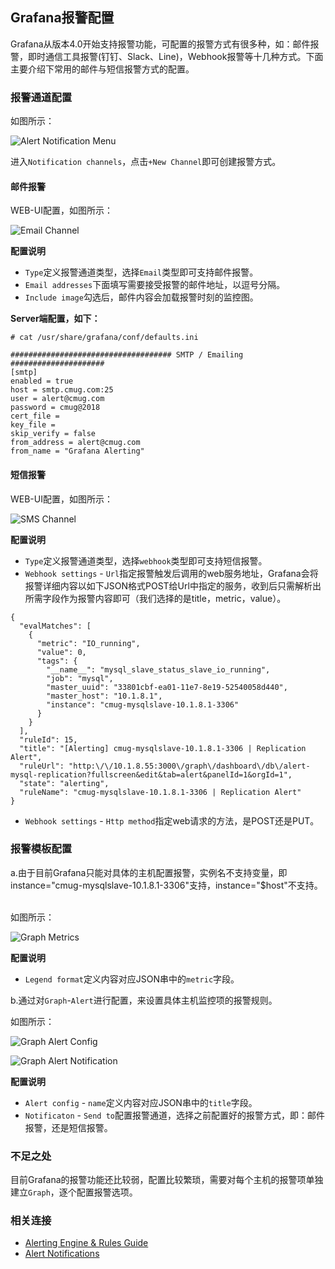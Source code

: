 ## Grafana报警配置  

Grafana从版本4.0开始支持报警功能，可配置的报警方式有很多种，如：邮件报警，即时通信工具报警(钉钉、Slack、Line)，Webhook报警等十几种方式。下面主要介绍下常用的邮件与短信报警方式的配置。  

### 报警通道配置  

如图所示：  

![Alert Notification Menu](http://docs.grafana.org/img/docs/v43/alert_notifications_menu.png)   

进入`Notification channels`，点击`+New Channel`即可创建报警方式。

#### 邮件报警  

WEB-UI配置，如图所示：  

![Email Channel](https://github.com/coolzhang/myblog/blob/master/misc/grafana_alert_email.png)  

**配置说明**  

* `Type`定义报警通道类型，选择`Email`类型即可支持邮件报警。  
* `Email addresses`下面填写需要接受报警的邮件地址，以逗号分隔。  
* `Include image`勾选后，邮件内容会加载报警时刻的监控图。  

**Server端配置，如下：**  

```
# cat /usr/share/grafana/conf/defaults.ini

#################################### SMTP / Emailing #####################
[smtp]
enabled = true
host = smtp.cmug.com:25
user = alert@cmug.com
password = cmug@2018
cert_file =
key_file =
skip_verify = false
from_address = alert@cmug.com
from_name = "Grafana Alerting"
```

#### 短信报警  

WEB-UI配置，如图所示：  

![SMS Channel](https://github.com/coolzhang/myblog/blob/master/misc/grafana_alert_webhook.png)  

**配置说明**  

* `Type`定义报警通道类型，选择`webhook`类型即可支持短信报警。  
* `Webhook settings` - `Url`指定报警触发后调用的web服务地址，Grafana会将报警详细内容以如下JSON格式POST给Url中指定的服务，收到后只需解析出所需字段作为报警内容即可（我们选择的是title，metric，value）。

```
{
  "evalMatches": [
    {
      "metric": "IO_running",
      "value": 0,
      "tags": {
        "__name__": "mysql_slave_status_slave_io_running",
        "job": "mysql",
        "master_uuid": "33801cbf-ea01-11e7-8e19-52540058d440",
        "master_host": "10.1.8.1",
        "instance": "cmug-mysqlslave-10.1.8.1-3306"
      }
    }
  ],
  "ruleId": 15,
  "title": "[Alerting] cmug-mysqlslave-10.1.8.1-3306 | Replication Alert",
  "ruleUrl": "http:\/\/10.1.8.55:3000\/graph\/dashboard\/db\/alert-mysql-replication?fullscreen&edit&tab=alert&panelId=1&orgId=1",
  "state": "alerting",
  "ruleName": "cmug-mysqlslave-10.1.8.1-3306 | Replication Alert"
}
```
* `Webhook settings` - `Http method`指定web请求的方法，是POST还是PUT。  

### 报警模板配置  

a.由于目前Grafana只能对具体的主机配置报警，实例名不支持变量，即instance="cmug-mysqlslave-10.1.8.1-3306"支持，instance="$host"不支持。  

如图所示：   

![Graph Metrics](https://github.com/coolzhang/myblog/blob/master/misc/grafana_graph_metrics.png)  

**配置说明**  

* `Legend format`定义内容对应JSON串中的`metric`字段。   

b.通过对`Graph`-`Alert`进行配置，来设置具体主机监控项的报警规则。   

如图所示：  

![Graph Alert Config](https://github.com/coolzhang/myblog/blob/master/misc/grafana_graph_alert_config.png)  

![Graph Alert Notification](https://github.com/coolzhang/myblog/blob/master/misc/grafana_graph_notification.png)    

**配置说明**  

* `Alert config` - `name`定义内容对应JSON串中的`title`字段。  
* `Notificaton` - `Send to`配置报警通道，选择之前配置好的报警方式，即：邮件报警，还是短信报警。  

### 不足之处  

目前Grafana的报警功能还比较弱，配置比较繁琐，需要对每个主机的报警项单独建立`Graph`，逐个配置报警选项。  

### 相关连接  

* [Alerting Engine & Rules Guide](http://docs.grafana.org/alerting/rules/)  
* [Alert Notifications](http://docs.grafana.org/alerting/notifications/)  




